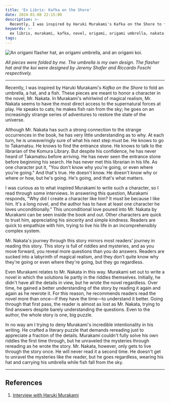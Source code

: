 ```yaml
---
title: 'Ex Libris: Kafka on the Shore'
date: 2024-01-08 22:15:00
description: >-
  Recently, I was inspired by Haruki Murakami's Kafka on the Shore to fold an umbrella, a hat, and a fish. These pieces are meant to honor a character in the novel, Mr. Nakata. In Murakami's whirlwind of magical realism, Mr. Nakata seems to have the most direct access to the supernatural forces at play. He speaks to cats; he makes fish rain from the sky; he goes on an increasingly strange series of adventures to restore the state of the universe. Murakami couldn't fully solve his own riddles the first time through, but he unraveled the mysteries through rereading as he wrote the story. Mr. Nakata, however, only gets to live through the story once. He will never read it a second time. He doesn't get to unravel the mysteries like the reader, but he goes regardless, wearing his hat and carrying his umbrella while fish fall from the sky.
keywords: >-
  ex libris, murakami, kafka, novel, origami, origami umbrella, nakata, literary analysis, magical realism
tags:
---
```


<!-- https://www.btsgtheories.com/wp-content/uploads/2020/07/kafka-24grammata.com-free-e-book.-pdf-1.pdf -->

<img src="/images/hat_umbrella_fish.png" alt="An origami flasher hat, an origami umbrella, and an origami koi.">

*All pieces were folded by me. The umbrella is my own design. The flasher hat and the koi were designed by Jeremy Shafer and Riccardo Foschi respectively.*

---

Recently, I was inspired by Haruki Murakami's *Kafka on the Shore* to fold an umbrella, a hat, and a fish. These pieces are meant to honor a character in the novel, Mr. Nakata. In Murakami's whirlwind of magical realism, Mr. Nakata seems to have the most direct access to the supernatural forces at play. He speaks to cats; he makes fish rain from the sky; he goes on an increasingly strange series of adventures to restore the state of the universe.

Although Mr. Nakata has such a strong connection to the strange occurrences in the book, he has very little understanding as to why. At each turn, he is unwaveringly sure of what his next step must be. He knows to go to Takamatsu. He knows to find the entrance stone. He knows to talk to the librarian of the Komura Library. But despite his confidence, he has never heard of Takamatsu before arriving. He has never seen the entrance stone before beginning his search. He has never met this librarian in his life. As one character put it, "You don't know why you're going, or even where you're going." And that's true. He doesn't know. He doesn't know why or where or how, but he's going. He's going, and that's what matters. 

I was curious as to what inspired Murakami to write such a character, so I read through some interviews. In answering this question, Murakami responds, "Why did I create a character like him? It must be because I like him. It's a long novel, and the author has to have at least one character he loves unconditionally." This unconditional love poured into Mr. Nakata by Murakami can be seen inside the book and out. Other characters are quick to trust him, appreciating his sincerity and simple kindness. Readers are quick to empathize with him, trying to live his life in an incomprehensibly complex system. 

Mr. Nakata's journey through this story mirrors most readers' journey in reading this story. This story is full of riddles and mysteries, and as you move forward, you reveal more questions than you do answers. Readers are sucked into a labyrinth of magical realism, and they don't quite know why they're going or even where they're going, but they go regardless. 

Even Murakami relates to Mr. Nakata in this way. Murakami set out to write a novel in which the solutions lie partly in the riddles themselves. Initially, he didn't have all the details in view, but he wrote the novel regardless. Over time, he gained a better understanding of the story by reading it again and again as he rewrote it. For this reason, he recommends readers read the novel more than once—if they have the time—to understand it better. Going through that first pass, the reader is almost as lost as Mr. Nakata, trying to find answers despite barely understanding the questions. Even to the author, the whole story is one, big puzzle.

In no way am I trying to deny Murakami's incredible intentionality in his writing. He crafted a literary puzzle that demands rereading just to appreciate a fraction of the details. Murakami couldn't fully solve his own riddles the first time through, but he unraveled the mysteries through rereading as he wrote the story. Mr. Nakata, however, only gets to live through the story once. He will never read it a second time. He doesn't get to unravel the mysteries like the reader, but he goes regardless, wearing his hat and carrying his umbrella while fish fall from the sky.

---

## References

1. [Interview with Haruki Murakami](https://www.bookbrowse.com/author_interviews/full/index.cfm?author_number=1103)